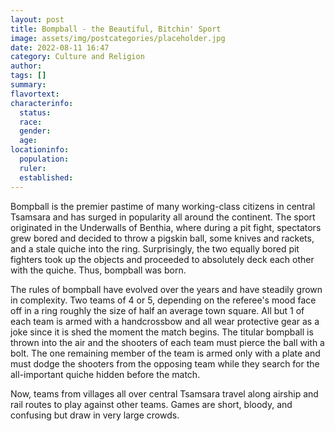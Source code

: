 ```yaml
---
layout: post
title: Bompball - the Beautiful, Bitchin' Sport
image: assets/img/postcategories/placeholder.jpg
date: 2022-08-11 16:47
category: Culture and Religion
author: 
tags: []
summary: 
flavortext: 
characterinfo:
  status: 
  race: 
  gender: 
  age: 
locationinfo:
  population: 
  ruler: 
  established: 
---
```


Bompball is the premier pastime of many working-class citizens in central Tsamsara and has surged in popularity all around the continent. The sport originated in the Underwalls of Benthia, where during a pit fight, spectators grew bored and decided to throw a pigskin ball, some knives and rackets, and a stale quiche into the ring. Surprisingly, the two equally bored pit fighters took up the objects and proceeded to absolutely deck each other with the quiche. Thus, bompball was born.

The rules of bompball have evolved over the years and have steadily grown in complexity. Two teams of 4 or 5, depending on the referee's mood face off in a ring roughly the size of half an average town square. All but 1 of each team is armed with a handcrossbow and all wear protective gear as a joke since it is shed the moment the match begins. The titular bompball is thrown into the air and the shooters of each team must pierce the ball with a bolt. The one remaining member of the team is armed only with a plate and must dodge the shooters from the opposing team while they search for the all-important quiche hidden before the match.

Now, teams from villages all over central Tsamsara travel along airship and rail routes to play against other teams. Games are short, bloody, and confusing but draw in very large crowds.